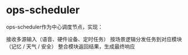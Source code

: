 # ops-scheduler

ops-scheduler作为中心调度节点，实现：

接收多源输入（语音、硬件设备、定时任务）
按场景逻辑分发任务到对应模块（记忆 / 天气 / 安全）
整合模块返回结果，生成最终响应
